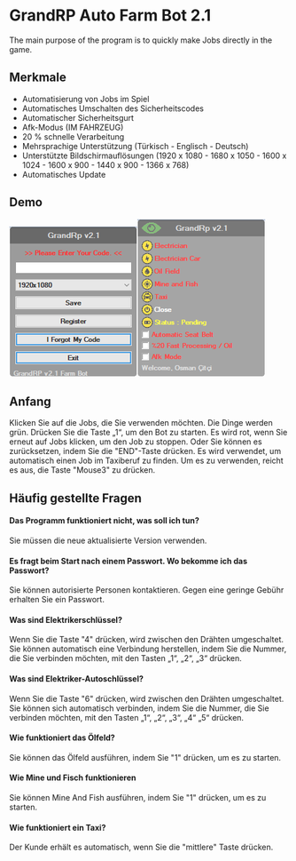 # GrandRP Auto Farm Bot 2.1

The main purpose of the program is to quickly make Jobs directly in the game.

## Merkmale

-   Automatisierung von Jobs im Spiel
-   Automatisches Umschalten des Sicherheitscodes
-   Automatischer Sicherheitsgurt
-   Afk-Modus (IM FAHRZEUG)
-   20 % schnelle Verarbeitung
-   Mehrsprachige Unterstützung (Türkisch - Englisch - Deutsch)
-   Unterstützte Bildschirmauflösungen (1920 x 1080 - 1680 x 1050 - 1600 x 1024 - 1600 x 900 - 1440 x 900 - 1366 x 768)
-   Automatisches Update

## Demo

![1](https://github.com/osmancitci/GrandRp-Farm/blob/main/Template/EN1.png?raw=true)![2](https://github.com/osmancitci/GrandRp-Farm/blob/main/Template/EN2.png?raw=true)

## Anfang

Klicken Sie auf die Jobs, die Sie verwenden möchten. Die Dinge werden grün. Drücken Sie die Taste „1“, um den Bot zu starten. Es wird rot, wenn Sie erneut auf Jobs klicken, um den Job zu stoppen. Oder Sie können es zurücksetzen, indem Sie die "END"-Taste drücken.
Es wird verwendet, um automatisch einen Job im Taxiberuf zu finden. Um es zu verwenden, reicht es aus, die Taste "Mouse3" zu drücken.

## Häufig gestellte Fragen

#### Das Programm funktioniert nicht, was soll ich tun?

Sie müssen die neue aktualisierte Version verwenden.

#### Es fragt beim Start nach einem Passwort. Wo bekomme ich das Passwort?

Sie können autorisierte Personen kontaktieren. Gegen eine geringe Gebühr erhalten Sie ein Passwort.

#### Was sind Elektrikerschlüssel?

Wenn Sie die Taste "4" drücken, wird zwischen den Drähten umgeschaltet. Sie können automatisch eine Verbindung herstellen, indem Sie die Nummer, die Sie verbinden möchten, mit den Tasten „1“, „2“, „3“ drücken.

#### Was sind Elektriker-Autoschlüssel?

Wenn Sie die Taste "6" drücken, wird zwischen den Drähten umgeschaltet. Sie können sich automatisch verbinden, indem Sie die Nummer, die Sie verbinden möchten, mit den Tasten „1“, „2“, „3“, „4“ „5“ drücken.

#### Wie funktioniert das Ölfeld?

Sie können das Ölfeld ausführen, indem Sie "1" drücken, um es zu starten.

#### Wie Mine und Fisch funktionieren

Sie können Mine And Fish ausführen, indem Sie "1" drücken, um es zu starten.

#### Wie funktioniert ein Taxi?

Der Kunde erhält es automatisch, wenn Sie die "mittlere" Taste drücken.
